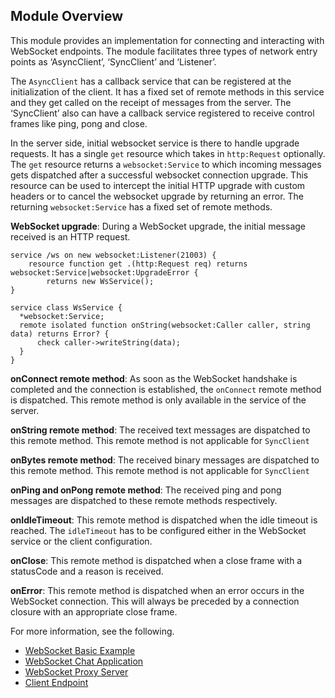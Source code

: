 ## Module Overview

This module provides an implementation for connecting and interacting with WebSocket endpoints. The module facilitates three types of network entry points as ‘AsyncClient’, ‘SyncClient’ and ‘Listener’.

The `AsyncClient` has a callback service that can be registered at the initialization of the client. It has a fixed set of remote methods in this service and they get called on the receipt of messages from the server. The ‘SyncClient’ also can have a callback service registered to receive control frames like ping, pong and close.

In the server side, initial websocket service is there to handle upgrade requests. It has a single `get` resource which takes in `http:Request` optionally. The `get` resource returns a `websocket:Service` to which incoming messages gets dispatched after a successful websocket connection upgrade. This resource can be used to intercept the initial HTTP upgrade with custom headers or to cancel the websocket upgrade by returning an error.
The returning `websocket:Service` has a fixed set of remote methods.

**WebSocket upgrade**: During a WebSocket upgrade, the initial message received is an HTTP request. 

```ballerina
service /ws on new websocket:Listener(21003) {
    resource function get .(http:Request req) returns websocket:Service|websocket:UpgradeError {
        returns new WsService();
}
        
service class WsService {
  *websocket:Service;
  remote isolated function onString(websocket:Caller caller, string data) returns Error? {
      check caller->writeString(data);
  }
}              
```

**onConnect remote method**: As soon as the WebSocket handshake is completed and the connection is established, the `onConnect` remote method is dispatched. This remote method is only available in the service of the server.

**onString remote method**: The received text messages are dispatched to this remote method. This remote method is not applicable for `SyncClient`

**onBytes remote method**: The received binary messages are dispatched to this remote method. This remote method is not applicable for `SyncClient`

**onPing and onPong remote method**: The received ping and pong messages are dispatched to these remote methods respectively.

**onIdleTimeout**: This remote method is dispatched when the idle timeout is reached. The `idleTimeout` has to be configured either in the WebSocket service or the client configuration.

**onClose**: This remote method is dispatched when a close frame with a statusCode and a reason is received.

**onError**: This remote method is dispatched when an error occurs in the WebSocket connection. This will always be preceded by a connection closure with an appropriate close frame.

For more information, see the following.
* [WebSocket Basic Example](https://ballerina.io/swan-lake/learn/by-example/websocket-basic-sample.html)
* [WebSocket Chat Application](https://ballerina.io/swan-lake/learn/by-example/websocket-chat-application.html)
* [WebSocket Proxy Server](https://ballerina.io/swan-lake/learn/by-example/websocket-proxy-server.html)
* [Client Endpoint](https://ballerina.io/swan-lake/learn/by-example/websocket-client.html)  
